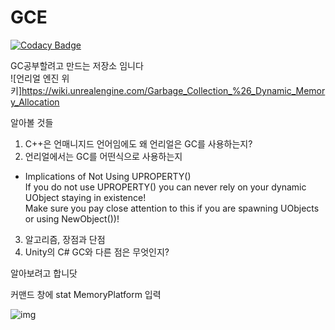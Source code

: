 # GCE

[![Codacy Badge](https://api.codacy.com/project/badge/Grade/b826615311ec44e2ae35360cd6743d2d)](https://app.codacy.com/app/ssapo/GCE?utm_source=github.com&utm_medium=referral&utm_content=ssapo/GCE&utm_campaign=Badge_Grade_Dashboard)

GC공부할려고 만드는 저장소 임니다  
![언리얼 엔진 위키]https://wiki.unrealengine.com/Garbage_Collection_%26_Dynamic_Memory_Allocation

알아볼 것들
1. C++은 언매니지드 언어임에도 왜 언리얼은 GC를 사용하는지?
2. 언리얼에서는 GC를 어떤식으로 사용하는지  
- Implications of Not Using UPROPERTY()  
If you do not use UPROPERTY() you can never rely on your dynamic UObject staying in existence!  
Make sure you pay close attention to this if you are spawning UObjects or using NewObject())!  
3. 알고리즘, 장점과 단점
4. Unity의 C# GC와 다른 점은 무엇인지?

알아보려고 합니닷

커맨드 창에 stat MemoryPlatform 입력

![img](https://i.imgur.com/W0vInRL.png)
